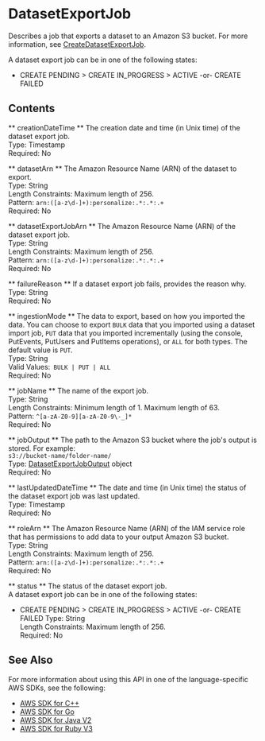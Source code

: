 # DatasetExportJob<a name="API_DatasetExportJob"></a>

Describes a job that exports a dataset to an Amazon S3 bucket\. For more information, see [CreateDatasetExportJob](API_CreateDatasetExportJob.md)\.

A dataset export job can be in one of the following states:
+ CREATE PENDING > CREATE IN\_PROGRESS > ACTIVE \-or\- CREATE FAILED

## Contents<a name="API_DatasetExportJob_Contents"></a>

 ** creationDateTime **   <a name="personalize-Type-DatasetExportJob-creationDateTime"></a>
The creation date and time \(in Unix time\) of the dataset export job\.  
Type: Timestamp  
Required: No

 ** datasetArn **   <a name="personalize-Type-DatasetExportJob-datasetArn"></a>
The Amazon Resource Name \(ARN\) of the dataset to export\.  
Type: String  
Length Constraints: Maximum length of 256\.  
Pattern: `arn:([a-z\d-]+):personalize:.*:.*:.+`   
Required: No

 ** datasetExportJobArn **   <a name="personalize-Type-DatasetExportJob-datasetExportJobArn"></a>
The Amazon Resource Name \(ARN\) of the dataset export job\.  
Type: String  
Length Constraints: Maximum length of 256\.  
Pattern: `arn:([a-z\d-]+):personalize:.*:.*:.+`   
Required: No

 ** failureReason **   <a name="personalize-Type-DatasetExportJob-failureReason"></a>
If a dataset export job fails, provides the reason why\.  
Type: String  
Required: No

 ** ingestionMode **   <a name="personalize-Type-DatasetExportJob-ingestionMode"></a>
The data to export, based on how you imported the data\. You can choose to export `BULK` data that you imported using a dataset import job, `PUT` data that you imported incrementally \(using the console, PutEvents, PutUsers and PutItems operations\), or `ALL` for both types\. The default value is `PUT`\.   
Type: String  
Valid Values:` BULK | PUT | ALL`   
Required: No

 ** jobName **   <a name="personalize-Type-DatasetExportJob-jobName"></a>
The name of the export job\.  
Type: String  
Length Constraints: Minimum length of 1\. Maximum length of 63\.  
Pattern: `^[a-zA-Z0-9][a-zA-Z0-9\-_]*`   
Required: No

 ** jobOutput **   <a name="personalize-Type-DatasetExportJob-jobOutput"></a>
The path to the Amazon S3 bucket where the job's output is stored\. For example:  
 `s3://bucket-name/folder-name/`   
Type: [DatasetExportJobOutput](API_DatasetExportJobOutput.md) object  
Required: No

 ** lastUpdatedDateTime **   <a name="personalize-Type-DatasetExportJob-lastUpdatedDateTime"></a>
The date and time \(in Unix time\) the status of the dataset export job was last updated\.  
Type: Timestamp  
Required: No

 ** roleArn **   <a name="personalize-Type-DatasetExportJob-roleArn"></a>
The Amazon Resource Name \(ARN\) of the IAM service role that has permissions to add data to your output Amazon S3 bucket\.  
Type: String  
Length Constraints: Maximum length of 256\.  
Pattern: `arn:([a-z\d-]+):personalize:.*:.*:.+`   
Required: No

 ** status **   <a name="personalize-Type-DatasetExportJob-status"></a>
The status of the dataset export job\.  
A dataset export job can be in one of the following states:  
+ CREATE PENDING > CREATE IN\_PROGRESS > ACTIVE \-or\- CREATE FAILED
Type: String  
Length Constraints: Maximum length of 256\.  
Required: No

## See Also<a name="API_DatasetExportJob_SeeAlso"></a>

For more information about using this API in one of the language\-specific AWS SDKs, see the following:
+  [ AWS SDK for C\+\+](https://docs.aws.amazon.com/goto/SdkForCpp/personalize-2018-05-22/DatasetExportJob) 
+  [ AWS SDK for Go](https://docs.aws.amazon.com/goto/SdkForGoV1/personalize-2018-05-22/DatasetExportJob) 
+  [ AWS SDK for Java V2](https://docs.aws.amazon.com/goto/SdkForJavaV2/personalize-2018-05-22/DatasetExportJob) 
+  [ AWS SDK for Ruby V3](https://docs.aws.amazon.com/goto/SdkForRubyV3/personalize-2018-05-22/DatasetExportJob) 